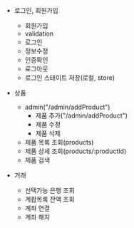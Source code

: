 - 로그인, 회원가입

  - 회원가입
  - validation
  - 로그인
  - 정보수정
  - 인증확인
  - 로그아웃
  - 로그인 스테이트 저장(로컬, store)

- 상품

  - admin("/admin/addProduct")
    - 제품 추가("/admin/addProduct")
    - 제품 수정
    - 제품 삭제
  - 제품 목록 조회(products)
  - 제품 상세 조회(products/:productId)
  - 제품 검색

- 거래

  - 선택가능 은행 조회
  - 계좝목록 잔액 조회
  - 계좌 연결
  - 계좌 해지
